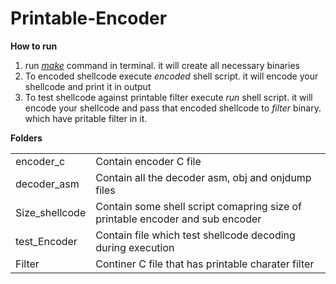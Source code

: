 # Printable-Encoder

<b> How to run </b>
<ol>
	<li>run <i><u>make</u></i> command in terminal. it will create all necessary binaries</li>
	<li> To encoded shellcode execute <i>encoded</i> shell script. it will encode your shellcode and print it in output </li>
	<li> To test shellcode against printable filter execute <i>run</i> shell script. it will encode your shellcode and pass that encoded shellcode to <i> filter </i> binary. which have pritable filter in it.
</ol>

<b> Folders </b>
<table>
	<tr>
		<td>encoder_c</td>
		<td>Contain encoder C file </td>
	</tr>
	<tr>
		<td>decoder_asm</td>
		<td>Contain all the decoder asm, obj and onjdump files</td>
	</tr>
	<tr>
		<td>Size_shellcode</td>
		<td>Contain some shell script comapring size of printable encoder and sub encoder</td>
	</tr>
	<tr>
		<td>test_Encoder</td>
		<td>Contain file which test shellcode decoding during execution</td>
	</tr>
	<tr>
		<td>Filter</td>
		<td>Continer C file that has printable charater filter </td>
	</tr>
</table>
